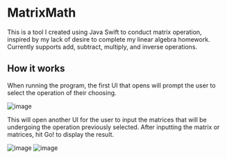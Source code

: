 # MatrixMath
This is a tool I created using Java Swift to conduct matrix operation, inspired by my lack of desire to complete my linear algebra homework. Currently supports add, subtract, multiply, and inverse operations. 
## How it works
When running the program, the first UI that opens will prompt the user to select the operation of their choosing.

![image](https://user-images.githubusercontent.com/71283324/160220747-4fb06afb-c764-488a-a51a-2000350b19f6.png)

This will open another UI for the user to input the matrices that will be undergoing the operation previously selected. After inputting the matrix or matrices, hit Go! to display the result.

![image](https://user-images.githubusercontent.com/71283324/160220985-6b6b27e7-7e16-4858-9304-ecab574f308a.png) ![image](https://user-images.githubusercontent.com/71283324/160220999-1e325084-fe6b-494d-a41f-61cc450134e5.png)


